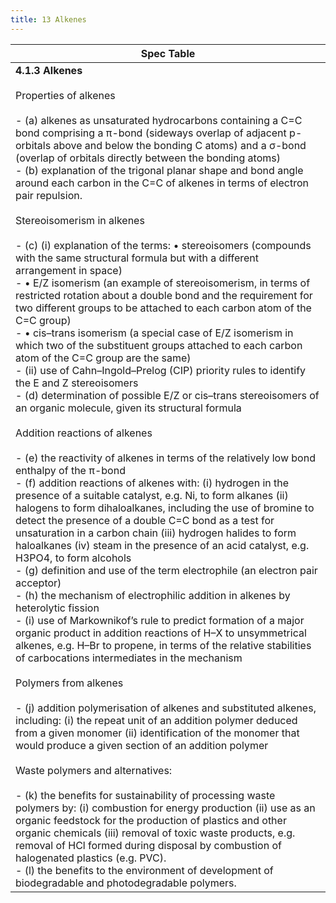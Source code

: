 ```yaml
---
title: 13 Alkenes
---
```

<!--ID: 1724603671373-->


| Spec Table                                                                                                                                                                                                                                                                                                                                                                                                                                                                                                                                                                                                                                                                                                                                                                                                                                                                                                                                                                                                                                                                                                                                                                                                                                                                                                                                                                                                                                                                                                                                                                                                                                                                                                                                                                                                                                                                                                                                                                                                                                                                                                                                                                                                                                                                                                                                                                                                                                                                                                                                                                                                                                                                                                                                                                                                                                                                                                                                                                                            |
| ----------------------------------------------------------------------------------------------------------------------------------------------------------------------------------------------------------------------------------------------------------------------------------------------------------------------------------------------------------------------------------------------------------------------------------------------------------------------------------------------------------------------------------------------------------------------------------------------------------------------------------------------------------------------------------------------------------------------------------------------------------------------------------------------------------------------------------------------------------------------------------------------------------------------------------------------------------------------------------------------------------------------------------------------------------------------------------------------------------------------------------------------------------------------------------------------------------------------------------------------------------------------------------------------------------------------------------------------------------------------------------------------------------------------------------------------------------------------------------------------------------------------------------------------------------------------------------------------------------------------------------------------------------------------------------------------------------------------------------------------------------------------------------------------------------------------------------------------------------------------------------------------------------------------------------------------------------------------------------------------------------------------------------------------------------------------------------------------------------------------------------------------------------------------------------------------------------------------------------------------------------------------------------------------------------------------------------------------------------------------------------------------------------------------------------------------------------------------------------------------------------------------------------------------------------------------------------------------------------------------------------------------------------------------------------------------------------------------------------------------------------------------------------------------------------------------------------------------------------------------------------------------------------------------------------------------------------------------------------------------------- |
| **4.1.3 Alkenes**<br><br>Properties of alkenes<br><br>- (a) alkenes as unsaturated hydrocarbons containing a C=C bond comprising a π-bond (sideways overlap of adjacent p-orbitals above and below the bonding C atoms) and a σ-bond (overlap of orbitals directly between the bonding atoms)<br>- (b) explanation of the trigonal planar shape and bond angle around each carbon in the C=C of alkenes in terms of electron pair repulsion.<br><br>Stereoisomerism in alkenes<br><br>- (c) (i) explanation of the terms: • stereoisomers (compounds with the same structural formula but with a different arrangement in space)<br>- • E/Z isomerism (an example of stereoisomerism, in terms of restricted rotation about a double bond and the requirement for two different groups to be attached to each carbon atom of the C=C group)<br>- • cis–trans isomerism (a special case of E/Z isomerism in which two of the substituent groups attached to each carbon atom of the C=C group are the same)<br>- (ii) use of Cahn–Ingold–Prelog (CIP) priority rules to identify the E and Z stereoisomers<br>- (d) determination of possible E/Z or cis–trans stereoisomers of an organic molecule, given its structural formula<br><br>Addition reactions of alkenes<br><br>- (e) the reactivity of alkenes in terms of the relatively low bond enthalpy of the π-bond<br>- (f) addition reactions of alkenes with: (i) hydrogen in the presence of a suitable catalyst, e.g. Ni, to form alkanes (ii) halogens to form dihaloalkanes, including the use of bromine to detect the presence of a double C=C bond as a test for unsaturation in a carbon chain (iii) hydrogen halides to form haloalkanes (iv) steam in the presence of an acid catalyst, e.g. H3PO4, to form alcohols<br>- (g) definition and use of the term electrophile (an electron pair acceptor)<br>- (h) the mechanism of electrophilic addition in alkenes by heterolytic fission<br>- (i) use of Markownikof’s rule to predict formation of a major organic product in addition reactions of H–X to unsymmetrical alkenes, e.g. H–Br to propene, in terms of the relative stabilities of carbocations intermediates in the mechanism<br><br>Polymers from alkenes<br><br>- (j) addition polymerisation of alkenes and substituted alkenes, including: (i) the repeat unit of an addition polymer deduced from a given monomer (ii) identification of the monomer that would produce a given section of an addition polymer<br><br>Waste polymers and alternatives:<br><br>- (k) the benefits for sustainability of processing waste polymers by: (i) combustion for energy production (ii) use as an organic feedstock for the production of plastics and other organic chemicals (iii) removal of toxic waste products, e.g. removal of HCl formed during disposal by combustion of halogenated plastics (e.g. PVC).<br>- (l) the benefits to the environment of development of biodegradable and photodegradable polymers. |
